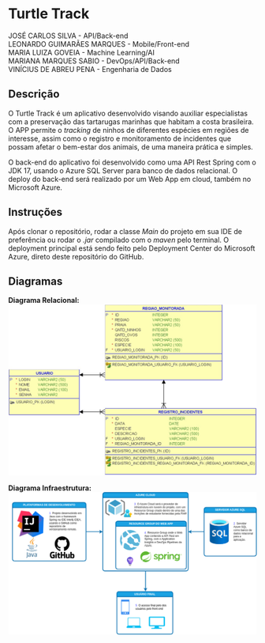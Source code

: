 # Turtle Track

JOSÉ CARLOS SILVA - API/Back-end  
LEONARDO GUIMARÃES MARQUES - Mobile/Front-end  
MARIA LUIZA GOVEIA - Machine Learning/AI  
MARIANA MARQUES SABIO - DevOps/API/Back-end  
VINÍCIUS DE ABREU PENA - Engenharia de Dados  

## Descrição

O Turtle Track é um aplicativo desenvolvido visando auxiliar especialistas com a preservação das tartarugas marinhas que habitam a costa brasileira. O APP permite o *tracking* de ninhos de diferentes espécies em regiões de interesse, assim como o registro e monitoramento de incidentes que possam afetar o bem-estar dos animais, de uma maneira prática e simples.

O back-end do aplicativo foi desenvolvido como uma API Rest Spring com o JDK 17, usando o Azure SQL Server para banco de dados relacional. O deploy do back-end será realizado por um Web App em cloud, também no Microsoft Azure.

## Instruções

Após clonar o repositório, rodar a classe _Main_ do projeto em sua IDE de preferência ou rodar o _.jar_ compilado com o _maven_ pelo terminal. O deployment principal está sendo feito pelo Deployment Center do Microsoft Azure, direto deste repositório do GitHub.

## Diagramas

**Diagrama Relacional:**  
![Diagrama Relacional](/assets/images/relacional.jpg)

**Diagrama Infraestrutura:**  
![Diagrama Infraestrutura](/assets/images/infra.png)